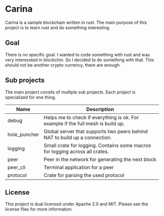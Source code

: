 # Carina

Carina is a sample blockchain written in rust.
The main purpose of this project is to learn rust and do something interesting.

## Goal

There is no specific goal.
I wanted to code something with rust and was very interessted in blockchin.
So I decided to do something with that.
This should not be another crypto currency, there are enough.

## Sub projects
The main project consits of mutliple sub projects. Each project is specialized for one thing.

Name         | Description
------------ | --------------------------------------------------------------------------------
debug        | Helps me to check if everything is ok. For example if the full mesh is build up.
hole_puncher | Global server that supports two peers behind NAT to build up a connection.
logging      | Small crate for logging. Contains some macros for logging across all crates.
peer         | Peer in the network for generating the next block
peer_cli     | Terminal application for a peer
protocol     | Crate for parsing the used protocol

## License
This project is dual licensed under Apache 2.0 and MIT. Please see the license files for more information.